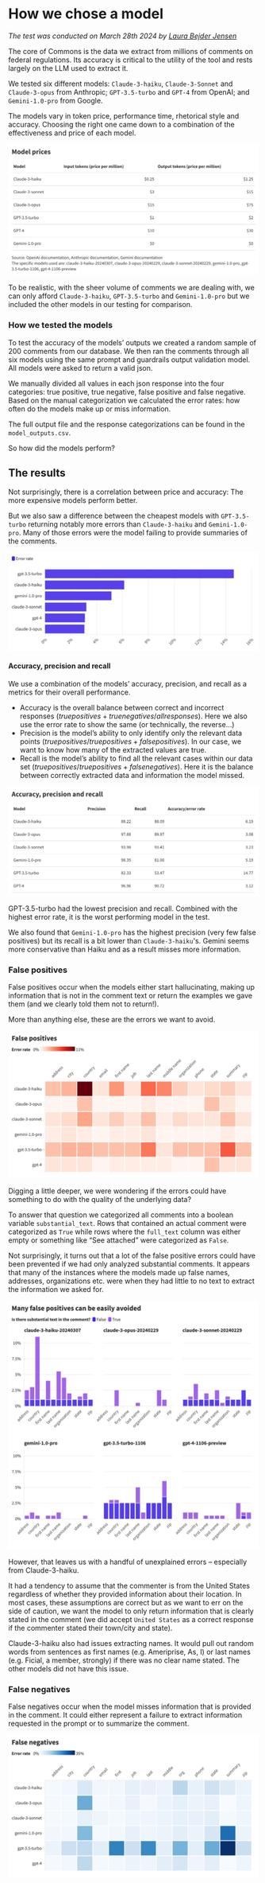 # How we chose a model

*The test was conducted on March 28th 2024 by [Laura Bejder Jensen](https://github.com/laurabejder)*

The core of Commons is the data we extract from millions of comments on federal regulations. Its accuracy is critical to the utility of the tool and rests largely on the LLM used to extract it. 

We tested six different models: `Claude-3-haiku`, `Claude-3-Sonnet` and `Claude-3-opus` from Anthropic; `GPT-3.5-turbo` and `GPT-4` from OpenAI; and `Gemini-1.0-pro` from Google. 

The models vary in token price, performance time, rhetorical style and accuracy. Choosing the right one came down to a combination of the effectiveness and price of each model.

![Alt text](images/table1.png?raw=true)

To be realistic, with the sheer volume of comments we are dealing with, we can only afford `Claude-3-haiku`, `GPT-3.5-turbo` and `Gemini-1.0-pro` but we included the other models in our testing for comparison.

### How we tested the models
To test the accuracy of the models’ outputs we created a random sample of 200 comments from our database. 
We then ran the comments through all six models using the same prompt and guardrails output validation model. All models were asked to return a valid json. 

We manually divided all values in each json response into the four categories: true positive, true negative, false positive and false negative. Based on the manual categorization we calculated the error rates: how often do the models make up or miss information. 

The full output file and the response categorizations can be found in the `model_outputs.csv`.

So how did the models perform?

## The results
Not surprisingly, there is a correlation between price and accuracy: The more expensive models perform better. 

But we also saw a difference between the cheapest models with `GPT-3.5-turbo` returning notably more errors than `Claude-3-haiku` and `Gemini-1.0-pro`. Many of those errors were the model failing to provide summaries of the comments. 

![Alt text](images/bar_chart.png?raw=true)

#### Accuracy, precision and recall
We use a combination of the models’ accuracy, precision, and recall as a metrics for their overall performance.

- Accuracy is the overall balance between correct and incorrect responses ($true positives + true negatives / all responses$). Here we also use the error rate to show the same (or technically, the reverse…)
- Precision is the model’s ability to only identify only the relevant data points ($true positives / true positives + false positives$). In our case, we want to know how many of the extracted values are true. 
- Recall is  the model’s ability to find all the relevant cases within our data set ($true positives / true positives + false negatives$). Here it is the balance between correctly extracted data and information the model missed.

![Alt text](images/table2.png?raw=true)

GPT-3.5-turbo had the lowest precision and recall. Combined with the highest error rate, it is the worst performing model in the test.

We also found that `Gemini-1.0-pro` has the highest precision (very few false positives) but its recall is a bit lower than `Claude-3-haiku`'s. Gemini seems more conservative than Haiku and as a result misses more information. 

### False positives
False positives occur when the models either start hallucinating, making up information that is not in the comment text or return the examples we gave them (and we clearly told them not to return!). 

More than anything else, these are the errors we want to avoid.

![Alt text](images/false_positives.png?raw=true)

Digging a little deeper, we were wondering if the errors could have something to do with the quality of the underlying data? 

To answer that question we categorized all comments into a boolean variable `substantial_text`. Rows that contained an actual comment were categorized as `True` while rows where the `full_text` column was either empty or something like “See attached” were categorized as `False`. 

Not surprisingly, it turns out that a lot of the false positive errors could have been prevented if we had only analyzed substantial comments. It appears that many of the instances where the models made up false names, addresses, organizations etc. were when they had little to no text to extract the information we asked for. 

![Alt text](images/stacked_bar.png?raw=true)

However, that leaves us with a handful of unexplained errors – especially from Claude-3-haiku. 

It had a tendency to assume that the commenter is from the United States regardless of whether they provided information about their location. In most cases, these assumptions are correct but as we want to err on the side of caution, we want the model to only return information that is clearly stated in the comment (we did accept `United States` as a correct response if the commenter stated their town/city and state). 

Claude-3-haiku also had issues extracting names. It would pull out random words from sentences as first names (e.g. Ameriprise, As, I) or last names (e.g. Ficial, a member, strongly) if there was no clear name stated. The other models did not have this issue.

### False negatives
False negatives occur when the model misses information that is provided in the comment. It could either represent a failure to extract information requested in the prompt or to summarize the comment.

![Alt text](images/false_negatives.png?raw=true)